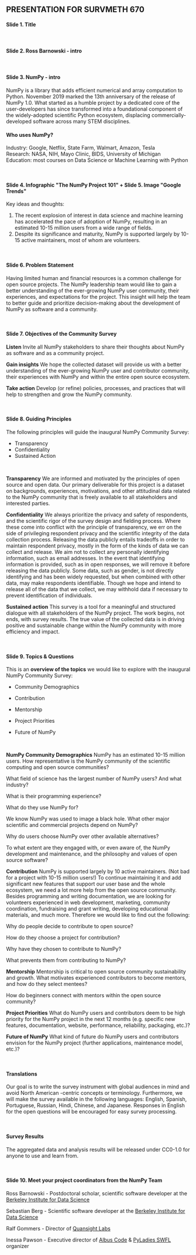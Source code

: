 ## PRESENTATION FOR SURVMETH 670
#### Slide 1. Title

<br>
 
#### Slide 2. Ross Barnowski - intro 

<br>

#### Slide 3. NumPy - intro

NumPy is a library that adds efficient numerical and array computation to Python. November 2019 marked the 13th anniversary of the release of NumPy 1.0. What started as a humble project by a dedicated core of the user-developers has since transformed into a foundational component of the widely-adopted scientific Python ecosystem, displacing commercially-developed software across many STEM disciplines.
#### Who uses NumPy?
Industry: Google, Netflix, State Farm, Walmart, Amazon, Tesla
<br>
Research: NASA, NIH, Mayo Clinic, BIDS, University of Michigan
<br>
Education: most courses on Data Science or Machine Learning with Python

<br>

#### Slide 4. Infographic "The NumPy Project 101" + Slide 5. Image "Google Trends"
Key ideas and thoughts:
1. The recent explosion of interest in data science and machine learning has accelerated the pace of adoption of NumPy, resulting in an estimated 10-15 million users from a wide range of fields. 
2. Despite its significance and maturity, NumPy is supported largely by 10-15 active maintainers, most of whom are volunteers.

<br>

#### Slide 6. Problem Statement
Having limited human and financial resources is a common challenge for open source projects. The NumPy leadership team would like to gain a better understanding of the ever-growing NumPy user community, their experiences, and expectations for the project. This insight will help the team to better guide and prioritize decision-making about the development of NumPy as software and a community.

<br>

#### Slide 7. Objectives of the Community Survey
**Listen** Invite all NumPy stakeholders to share their thoughts about NumPy as software and as a community project.

**Gain insights** We hope the collected dataset will provide us with a better understanding of the ever-growing NumPy user and contributor community, their experiences with NumPy and within the entire open source ecosystem.

**Take action** Develop (or refine) policies, processes, and practices that will help to strengthen and grow the NumPy community.

<br>

#### Slide 8. Guiding Principles

The following principles will guide the inaugural NumPy Community Survey:

*   Transparency
*   Confidentiality
*   Sustained Action

<br>

**Transparency** We are informed and motivated by the principles of open source and open data. Our primary deliverable for this project is a dataset on backgrounds, experiences, motivations, and other attitudinal data related to the NumPy community that is freely available to all stakeholders and interested parties.

**Confidentiality** We always prioritize the privacy and safety of respondents, and the scientific rigor of the survey design and fielding process. Where these come into conflict with the principle of transparency, we err on the side of privileging respondent privacy and the scientific integrity of the data collection process.
Releasing the data publicly entails tradeoffs in order to maintain respondent privacy, mostly in the form of the kinds of data we can collect and release. We aim not to collect any personally identifying information, such as email addresses. In the event that identifying information is provided, such as in open responses, we will remove it before releasing the data publicly. Some data, such as gender, is not directly identifying and has been widely requested, but when combined with other data, may make respondents identifiable. Though we hope and intend to release all of the data that we collect, we may withhold data if necessary to prevent identification of individuals.

**Sustained action** This survey is a tool for a meaningful and structured dialogue with all stakeholders of the NumPy project. The work begins, not ends, with survey results. The true value of the collected data is in driving positive and sustainable change within the NumPy community with more efficiency and impact.

<br>

#### Slide 9. Topics & Questions

This is an **overview of the topics** we would like to explore with the inaugural NumPy Community Survey:

* Community Demographics 

* Contribution 

* Mentorship 

* Project Priorities 

* Future of NumPy

<br>

**NumPy Community Demographics** NumPy has an estimated 10-15 million users. How representative is the NumPy community of the scientific computing and open source communities?

What field of science has the largest number of NumPy users? And what industry?

What is their programming experience?

What do they use NumPy for?

We know NumPy was used to image a black hole. What other major scientific and commercial projects depend on NumPy?

Why do users choose NumPy over other available alternatives?

To what extent are they engaged with, or even aware of, the NumPy development and maintenance, and the philosophy and values of open source software?

**Contribution** NumPy is supported largely by 10 active maintainers. (Not bad for a project with 10-15 million users!) To continue maintaining it and add significant new features that support our user base and the whole ecosystem, we need a lot more help from the open source community. Besides programming and writing documentation, we are looking for volunteers experienced in web development, marketing, community coordination, fundraising and grant writing, developing educational materials, and much more. Therefore we would like to find out the following:

Why do people decide to contribute to open source?

How do they choose a project for contribution?

Why have they chosen to contribute to NumPy?

What prevents them from contributing to NumPy?

**Mentorship** Mentorship is critical to open source community sustainability and growth. What motivates experienced contributors to become mentors, and how do they select mentees?

How do beginners connect with mentors within the open source community?

**Project Priorities** What do NumPy users and contributors deem to be high priority for the NumPy project in the next 12 months (e.g. specific new features, documentation, website, performance, reliability, packaging, etc.)?

**Future of NumPy** What kind of future do NumPy users and contributors envision for the NumPy project (further applications, maintenance model, etc.)?

<br>

#### Translations

Our goal is to write the survey instrument with global audiences in mind and avoid North American -centric concepts or terminology. Furthermore, we will make the survey available in the following languages: English, Spanish, Portuguese, Russian, Hindi, Chinese, and Japanese. Responses in English for the open questions will be encouraged for easy survey processing.

<br>

#### Survey Results

The aggregated data and analysis results will be released under CC0-1.0 for anyone to use and learn from.

<br>

#### Slide 10. Meet your project coordinators from the NumPy Team

Ross Barnowski - Postdoctoral scholar, scientific software developer at the [Berkeley Institute for Data Science](https://bids.berkeley.edu/)

Sebastian Berg - Scientific software developer at the [Berkeley Institute for Data Science](https://bids.berkeley.edu/)

Ralf Gommers - Director of [Quansight Labs](https://www.quansight.com/labs)

Inessa Pawson - Executive director of [Albus Code](https://www.facebook.com/albuscode/) & [PyLadies SWFL](https://www.meetup.com/PyLadies-SWFL/) organizer
